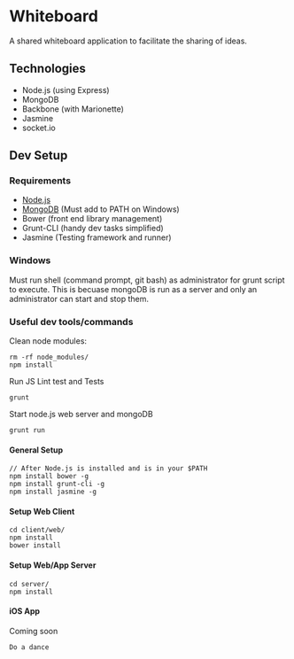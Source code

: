 # Whiteboard
A shared whiteboard application to facilitate the sharing of ideas.

## Technologies
* Node.js (using Express)
* MongoDB
* Backbone (with Marionette)
* Jasmine
* socket.io

## Dev Setup

### Requirements
* [Node.js](http://nodejs.org/)
* [MongoDB](http://www.mongodb.org/) (Must add to PATH on Windows)
* Bower (front end library management)
* Grunt-CLI (handy dev tasks simplified)
* Jasmine (Testing framework and runner)

### Windows
Must run shell (command prompt, git bash) as administrator for grunt script to execute. This is becuase mongoDB is run as a server and only an administrator can start and stop them.

### Useful dev tools/commands
Clean node modules:
```
rm -rf node_modules/
npm install
```
Run JS Lint test and Tests
```
grunt
```
Start node.js web server and mongoDB
```
grunt run
```

#### General Setup 
```
// After Node.js is installed and is in your $PATH
npm install bower -g
npm install grunt-cli -g
npm install jasmine -g
```
#### Setup Web Client
```
cd client/web/
npm install
bower install
```

#### Setup Web/App Server
```
cd server/
npm install
```

#### iOS App
Coming soon
```
Do a dance
```

